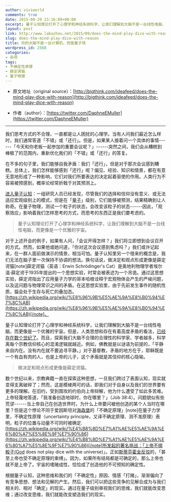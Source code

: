 ```yaml
---
author: viviworld
comments: true
date: 2015-09-29 23:16:09+00:00
excerpt: 量子认知理论打开了心理学和神经系统科学，让我们理解到大脑不是一台线性电脑，而更像是一个优雅的宇宙。
layout: post
link: http://www.labazhou.net/2015/09/does-the-mind-play-dice-with-reason/
slug: does-the-mind-play-dice-with-reason
title: 你的大脑不是一台计算机，而是量子场
wordpress_id: 2568
categories:
- 杂项
tags:
- 不确定性原理
- 薛定谔猫
- 量子物理
---
```



	
  * 原文地址（original source）：[http://bigthink.com/ideafeed/does-the-mind-play-dice-with-reason](http://bigthink.com/ideafeed/does-the-mind-play-dice-with-reason)

	
  * 作者（author）：[https://twitter.com/DaphneEMuller](https://twitter.com/DaphneEMuller)





* * *



我们思考方式的不合理，一直都是让人困扰的心理学。当有人问我们最近怎么样时，我们通常答道「不错」或「还行」。但是，如果某人接着问一个具体的事情------「今天和你老板一起参加的重要会议呢？」------突然之间，我们会从糟糕到棒极了的范围内，重新优化我们的「不错」或「还行」的答复。

在不多的句子里，我们能够自我矛盾：我们「还行」，但是对于那次会议感到糟糕。总体上，我们怎样能够感到「还行」呢？偏见、经验、知识和情景，都在有意无意地形成了一种影响，它们对我们所要表达的决定起着驱使的作用。人类行为不容易被预感到，概率论经常折戟于对其预测上。

[进入量子认知](http://www.theatlantic.com/health/archive/2015/09/how-quantum-cognition-can-explain-humans-irrational-behaviors/405787/)：一组研究人员已经发现，尽管我们的选择和信仰没有意义、或无法适应宏观级别上的模式，但是在「[量子](http://www.labazhou.net/2014/03/an-elusive-fly/)」级别，它们能够被预测，结果精确到让人称奇。在量子物理，测试一个粒子的状态，会改变该粒子的状态------因此，「观察效应」影响着我们怎样思考的方式，而思考的东西正是我们要考虑的。


<blockquote>量子认知理论打开了心理学和神经系统科学，让我们理解到大脑不是一台线性电脑，而更像是一个优雅的宇宙。</blockquote>


对于上述开会的例子，如果有人问，「会议开得怎样？」我们将立即想到会议召开的方式。然而，如果他或她问道，「你对这次会议感到焦虑吗？」我们或许记起来，在一群人面前做演示的情景，相当可怕。量子认知里另一个借来的概念是，我们无法在脑子里一次保持不协调的想法。换句话说，做决定和观点形成更像是薛定谔猫[note]薛定谔猫（英语：Erwin Schrödinger's Cat）是奥地利物理学者埃尔温·薛定谔于1935年提出的一个思想实验，时常会被表述为一个吊诡。通过这思想实验，薛定谔指出了应用量子力学的哥本哈根诠释于宏观物体会产生的严峻问题，以及这问题与物理常识之间的矛盾。在这思想实验里，由于先前发生事件的随机性质，猫会处于生存与死亡的叠加态。[https://zh.wikipedia.org/wiki/%E8%96%9B%E5%AE%9A%E8%B0%94%E7%8C%AB](https://zh.wikipedia.org/wiki/%E8%96%9B%E5%AE%9A%E8%B0%94%E7%8C%AB)[/note]。

量子认知理论打开了心理学和神经系统科学，让我们理解到大脑不是一台线性电脑，而更像是一个优雅的宇宙。但是，人类思想和存在有着高度矛盾的看法，[已经存在数个世纪了](http://opinionator.blogs.nytimes.com/2010/11/28/paradoxical-truth/)。而且，探索我们大脑不合理的合理性的科学家、学者越多，科学离每个宗教信仰核心的混淆逻辑就越近。例如，佛教就是以谜语为前提的，「平静来自内在。没有内在就不要追寻平静。」对于基督教，矛盾的地方在于，耶稣既是一个有血有肉的人，也是上帝的儿子，这个矛盾就是其信仰的核心隐喻。


<blockquote>做决定和观点形成更像是薛定谔猫。</blockquote>


数个世纪以来，宗教典籍一直在探索这种思想，一旦我们跨过了表面认知，现实就变得支离破碎了；然而，这是模棱两可的话，即我们对于自身以及我们的世界要有更多的理解。在旧约，受到围攻的约伯向上帝辩解，他为什么遭受了如此多苦难。上帝轻蔑地答道，「我准备创造地球时，你在哪里？」（Job 38:4）。问题貌似有些荒谬------当上帝自己在创造世界时，为什么上帝要问被他创造的某个人当时在哪里？但是这个悖论不同于爱因斯坦对[海森堡](http://www.theguardian.com/science/2013/nov/10/what-is-heisenbergs-uncertainty-principle)的「不确定原理」[note]在量子力学里，不确定性原理（uncertainty principle，又译不确定原理、测不准原理）表明，粒子的位置与动量不可同时被确定.[https://zh.wikipedia.org/wiki/%E4%B8%8D%E7%A1%AE%E5%AE%9A%E6%80%A7%E5%8E%9F%E7%90%86](https://zh.wikipedia.org/wiki/%E4%B8%8D%E7%A1%AE%E5%AE%9A%E6%80%A7%E5%8E%9F%E7%90%86)[/note]所发起的著名挑战：「上帝不掷骰子(God does not play dice with the universe)」。正如[斯蒂芬霍金反驳](http://www.hawking.org.uk/does-god-play-dice.html)的，「甚至上帝也受不确定原理的束缚」。因为，如果所有结局都是可确定的，那么上帝也就不是上帝了。宇宙的嗜赌成性，恰恰成了创造他的不可预知的确定性。

根据量子认知，这种思维和我们的「不确定性」原因、情感「打赌」，渐渐偏向了有竞争思想、想法和见解的产生。然后，我们可以把这些竞争的见解合成为与我们相关的、相对「确定」的现实。通过在量子级别审视我们的思维，我们就能改变思维；通过改变思维，我们就能改变塑造我们的现实。
